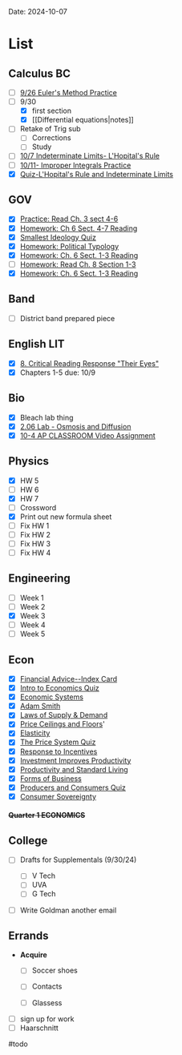 Date:  2024-10-07
# List

## Calculus BC
- [ ] [9/26 Euler's Method Practice](https://cvilleschools.instructure.com/courses/42438/assignments/599068/submissions/5256)
- [ ] 9/30 
	- [x] first section
	- [x] [[Differential equations|notes]]
- [ ] Retake of Trig sub
	- [ ] Corrections 
	- [ ] Study 
- [ ] [10/7 Indeterminate Limits- L'Hopital's Rule](https://cvilleschools.instructure.com/courses/42438/assignments/599062/submissions/5256)
- [ ] [10/11- Improper Integrals Practice](https://cvilleschools.instructure.com/courses/42438/assignments/599066/submissions/5256)
- [x] [Quiz-L'Hopital's Rule and Indeterminate Limits](https://cvilleschools.instructure.com/courses/42438/assignments/599130/submissions/5256)

## GOV
- [x] [Practice: Read Ch. 3 sect 4-6](https://cvilleschools.instructure.com/courses/42495/assignments/610162/submissions/5256)
- [x] [Homework: Ch 6 Sect. 4-7 Reading](https://cvilleschools.instructure.com/courses/42495/assignments/610921/submissions/5256)
- [x] [Smallest Ideology Quiz](https://cvilleschools.instructure.com/courses/42495/assignments/610925/submissions/5256)
- [x] [Homework: Political Typology](https://cvilleschools.instructure.com/courses/42495/assignments/610923/submissions/5256)
- [x] [Homework: Ch. 6 Sect. 1-3 Reading](https://cvilleschools.instructure.com/courses/42495/assignments/610922/submissions/5256)
- [ ] [Homework: Read Ch. 8 Section 1-3](https://cvilleschools.instructure.com/courses/42495/assignments/612537/submissions/5256)
- [x] [Homework: Ch. 6 Sect. 1-3 Reading](https://cvilleschools.instructure.com/courses/42495/assignments/610922/submissions/5256)
## Band 
- [ ] District band prepared piece 
## English LIT
- [x] [8. Critical Reading Response "Their Eyes"](https://cvilleschools.instructure.com/courses/42256/assignments/612207/submissions/5256)
- [x] Chapters 1-5 due: 10/9
## Bio
- [x] Bleach lab thing
- [x] [2.06 Lab - Osmosis and Diffusion](https://virtualvirginia.instructure.com/courses/18058/assignments/1310106/submissions/209690)
- [x] [10-4 AP CLASSROOM Video Assignment](https://virtualvirginia.instructure.com/courses/18058/assignments/1312910)
## Physics 
- [x] HW 5
- [ ] HW 6
- [x] HW 7
- [ ] Crossword
- [x] Print out new formula sheet
- [ ] Fix HW 1
- [ ] Fix HW 2
- [ ] Fix HW 3
- [ ] Fix HW 4
## Engineering
- [ ]  Week 1
- [ ] Week 2 
- [x] Week 3
- [ ] Week  4
- [ ] Week 5
## Econ
- [x] [Financial Advice--Index Card](https://cvilleschools.instructure.com/courses/43561/assignments/602381/submissions/5256)
- [x] [Intro to Economics Quiz](https://cvilleschools.instructure.com/courses/43561/assignments/602361/submissions/5256)
- [x] [Economic Systems](https://cvilleschools.instructure.com/courses/43561/assignments/602376/submissions/5256)
- [x] [Adam Smith](https://cvilleschools.instructure.com/courses/43561/assignments/602369/submissions/5256)
- [x] [Laws of Supply & Demand](https://cvilleschools.instructure.com/courses/43561/assignments/602386/submissions/5256)
- [x] [Price Ceilings and Floors](https://cvilleschools.instructure.com/courses/43561/assignments/602392/submissions/5256)'
- [x] [Elasticity](https://cvilleschools.instructure.com/courses/43561/assignments/602377/submissions/5256)
- [x] [The Price System Quiz](https://cvilleschools.instructure.com/courses/43561/assignments/602362/submissions/5256)
- [x] [Response to Incentives](https://cvilleschools.instructure.com/courses/43561/assignments/602394/submissions/5256)
- [x] [Investment Improves Productivity](https://cvilleschools.instructure.com/courses/43561/assignments/602385/submissions/5256)
- [x] [Productivity and Standard Living](https://cvilleschools.instructure.com/courses/43561/assignments/602393/submissions/5256)
- [x] [Forms of Business](https://cvilleschools.instructure.com/courses/43561/assignments/602384/submissions/5256)
- [x] [Producers and Consumers Quiz](https://cvilleschools.instructure.com/courses/43561/assignments/602363/submissions/5256)
- [x] [Consumer Sovereignty](https://cvilleschools.instructure.com/courses/43561/assignments/602373/submissions/5256)
#### ~~Quarter 1 ECONOMICS~~ 

## College
- [ ] Drafts for Supplementals (9/30/24)
	- [ ] V Tech
	- [ ] UVA 
	- [ ] G Tech
- [ ] Write Goldman another email 


## Errands 
- **Acquire**
	- [ ] Soccer shoes
	- [ ] Contacts 
	- [ ] Glassess


- [ ] sign up for work 
- [ ] Haarschnitt 

#todo
